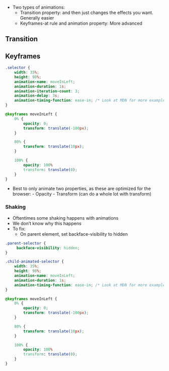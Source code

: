- Two types of animations:
	- Transition property: and then just changes the effects you want. Generally easier
	- Keyframes-at rule and animation property: More advanced

## Transition


## Keyframes
```css
.selector {
	width: 35%;
	height: 98%;
	animation-name: moveInLeft;
	animation-duration: 1s;
	animation-iteration-count: 3;
	animation-delay: 3s;
	animation-timing-function: ease-in; /* Look at MDN for more examples */
}

@keyframes moveInLeft {
	0% {
		opacity: 0;
		transform: translate(-100px);
	}

	80% {
		transform: translate(10px);
	}

	100% {
		opacity: 100%
		transform: translate(0);
	}
}
```

- Best to only animate two properties, as these are optimized for the browser:
		- Opacity
		- Transform (can do a whole lot with transform)

### Shaking
- Oftentimes some shaking happens with animations
- We don’t know why this happens
- To fix: 
	- On parent element, set backface-visibility to hidden
```css
.parent-selector {
	 backface-visibility: hidden;
}

.child-animated-selector {
	width: 35%;
	height: 98%;
	animation-name: moveInLeft;
	animation-duration: 1s;
	animation-timing-function: ease-in; /* Look at MDN for more examples */
}

@keyframes moveInLeft {
	0% {
		opacity: 0;
		transform: translate(-100px);
	}

	80% {
		transform: translate(10px);
	}

	100% {
		opacity: 100%
		transform: translate(0);
	}
}
```